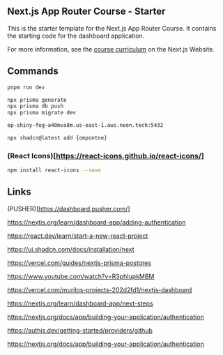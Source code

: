 ## Next.js App Router Course - Starter

This is the starter template for the Next.js App Router Course. It contains the starting code for the dashboard application.

For more information, see the [course curriculum](https://nextjs.org/learn) on the Next.js Website.


## Commands

```sh
pnpm run dev

npx prisma generate
npx prisma db push
npx prisma migrate dev

ep-shiny-fog-a40mva8m.us-east-1.aws.neon.tech:5432

npx shadcn@latest add {ompontne}
```


### (React Icons)[https://react-icons.github.io/react-icons/]
```sh
npm install react-icons --save
```

## Links

(PUSHER)[https://dashboard.pusher.com/]

https://nextjs.org/learn/dashboard-app/adding-authentication


https://react.dev/learn/start-a-new-react-project

https://ui.shadcn.com/docs/installation/next

https://vercel.com/guides/nextjs-prisma-postgres

https://www.youtube.com/watch?v=R3phIupkMBM

https://vercel.com/murilos-projects-202d2fd1/nextjs-dashboard

https://nextjs.org/learn/dashboard-app/next-steps


https://nextjs.org/docs/app/building-your-application/authentication

https://authjs.dev/getting-started/providers/github

https://nextjs.org/docs/app/building-your-application/authentication
